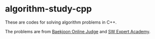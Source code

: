# algorithm-study-cpp
These are codes for solving algorithm problems in C++.

The problems are from [Baekjoon Online Judge](https://www.acmicpc.net) and [SW Expert Academy](https://swexpertacademy.com/main/main.do).
